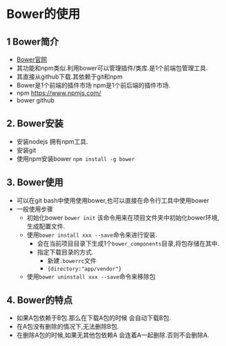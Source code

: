 # Bower的使用

## 1 Bower简介
* [Bower官网](http:bower.io)
* 其功能和npm类似.利用bower可以管理插件/类库.是1个前端包管理工具.
* 其直接从github下载.其依赖于git和npm
* Bower是1个前端的插件市场 npm是1个前后端的插件市场.
* npm https://www.npmjs.com/
* bower  github

## 2. Bower安装
* 安装nodejs 拥有npm工具.
* 安装git
* 使用npm安装bower `npm install -g bower`

## 3. Bower使用
* 可以在git bash中使用使用bower,也可以直接在命令行工具中使用bower
* 一般使用步骤
    * 初始化bower `bower init` 该命令用来在项目文件夹中初始化bower环境,生成配置文件.
    * 使用`bower install xxx --save`命令来进行安装.
        * 会在当前项目目录下生成1个`bower_components`目录,将包存储在其中.
        * 指定下载目录的方式.
            * 新建`.bowerrc`文件
            * `{directory:"app/vendor"}`
    * 使用`bower uninstall xxx --save`命令来移除包
## 4. Bower的特点
* 如果A包依赖于B包.那么在下载A包的时候 会自动下载B包.
* 在A包没有删除的情况下,无法删除B包.
* 在删除A包的时候,如果无其他包依赖A 会连着A一起删除.否则不会删除A.

